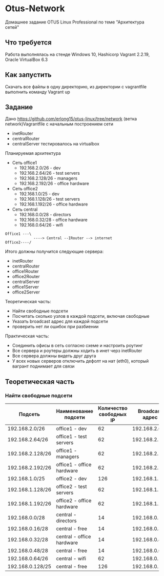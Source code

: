 # Otus-Network
Домашнее задание OTUS Linux Professional по теме "Архитектура сетей"

## Что требуется
Работа выполнялась на стенде Windows 10, Hashicorp Vagrant 2.2.19, Oracle VirtualBox 6.3

## Как запустить
Скачать все файлы в одну директорию, из директории с vagrantfile выполнить команду Vagrant up

## Задание

Дано https://github.com/erlong15/otus-linux/tree/network (ветка network)Vagrantfile с начальным построением сети

* inetRouter
* centralRouter
* centralServer тестировалось на virtualbox

Планируемая архитектура

* Сеть office1
  * 192.168.2.0/26 - dev
  * 192.168.2.64/26 - test servers
  * 192.168.2.128/26 - managers
  * 192.168.2.192/26 - office hardware 
* Сеть office2
  * 192.168.1.0/25 - dev
  * 192.168.1.128/26 - test servers
  * 192.168.1.192/26 - office hardware 
* Сеть central
  * 192.168.0.0/28 - directors
  * 192.168.0.32/28 - office hardware
  * 192.168.0.64/26 - wifi 

``` 
Office1 ---\
             ----> Central --IRouter --> internet 
Office2----/ 
``` 
Итого должны получится следующие сервера:
* inetRouter
* centralRouter
* office1Router
* office2Router
* centralServer
* office1Server
* office2Server


Теоретическая часть:
* Найти свободные подсети
* Посчитать сколько узлов в каждой подсети, включая свободные
* Указать broadcast адрес для каждой подсети
* проверить нет ли ошибок при разбиении

Практическая часть:
* Соединить офисы в сеть согласно схеме и настроить роутинг
* Все сервера и роутеры должны ходить в инет черз inetRouter
* Все сервера должны видеть друг друга
* У всех новых серверов отключить дефолт на нат (eth0), который вагрант поднимает для связи


## Теоретическая часть

### Найти свободные подсети
Подсеть | Наименование подсети | Количество свободных IP | Broadcast адрес
--- | --- | --- | ---
192.168.2.0/26 | office1 - dev | 62 | 192.168.2.63
192.168.2.64/26 | office1 - test servers | 62 | 192.168.2.127
192.168.2.128/26 | office1 - managers | 62 | 192.168.2.191 
192.168.2.192/26 | office1 - office hardware | 62 | 192.168.2.255
192.168.1.0/25 | office2 - dev | 126 | 192.168.1.127
192.168.1.128/26 | office2 - test servers | 62 | 192.168.1.191
192.168.1.192/26 | office2 - office hardware | 62 | 192.168.1.255 
192.168.0.0/28 | central - directors | 14 | 192.168.0.15 
192.168.0.16/28 | central - free | 14 | 192.168.0.31
192.168.0.32/28 | central - office hardware | 14 | 192.168.0.47
192.168.0.48/28 | central - free | 14 | 192.168.0.63
192.168.0.64/26 | central - wifi | 62 | 192.168.0.127
192.168.0.128/25 | central - free | 126 | 192.168.0.255



